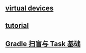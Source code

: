 ## [virtual devices](https://developer.android.com/studio/run/managing-avds#createavd)

## [tutorial](https://www.geeksforgeeks.org/android-tutorial/)

## [Gradle 扫盲与 Task 基础](https://zhuanlan.zhihu.com/p/111815483#:~:text=Task%20%E5%AE%9A%E4%B9%89%E4%BA%86%E4%B8%80%E4%B8%AA%E5%BD%93%E5%89%8D,%E7%9A%84Task%20%E6%9D%A5%E5%AE%8C%E6%88%90%E7%9A%84%E3%80%82)


